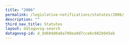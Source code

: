 ```yaml
---
title: "2006"
permalink: /legislative-notifications/statutes/2006/
description: ""
third_nav_title: Statutes
layout: datagovsg-search
datagovsg-id: d_dd60dd0a0a708ea9d7cce6c602b945eb
---
```

